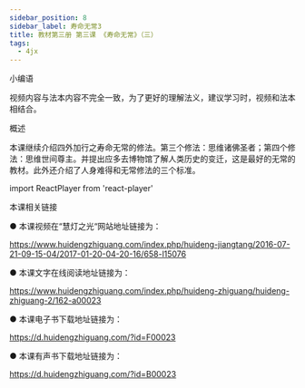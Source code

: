 ```yaml
---
sidebar_position: 8
sidebar_label: 寿命无常3
title: 教材第三册 第三课 《寿命无常》（三）
tags:
  - 4jx
---
```

小编语 

视频内容与法本内容不完全一致，为了更好的理解法义，建议学习时，视频和法本相结合。

概述


本课继续介绍四外加行之寿命无常的修法。第三个修法：思维诸佛圣者；第四个修法：思维世间尊主。并提出应多去博物馆了解人类历史的变迁，这是最好的无常的教材。此外还介绍了人身难得和无常修法的三个标准。



import ReactPlayer from 'react-player'

<ReactPlayer id='hdvplayer' light='/img/lamp-hope.png' controls url='http://huidengchanxiu.net/jmy/%e6%85%a7%e7%81%af%e7%a6%85%e4%bf%ae%e8%af%be/%e6%85%a7%e7%81%af%e7%a6%85%e4%bf%ae%e8%af%be%e7%ac%ac%e4%b8%89%e5%86%8c/03-3%20%e6%85%a7%e7%81%af%e7%a6%85%e4%bf%ae%e8%af%be8%20%e5%af%bf%e5%91%bd%e6%97%a0%e5%b8%b83.mp4' />



 本课相关链接 

●  本课视频在“慧灯之光“网站地址链接为：

https://www.huidengzhiguang.com/index.php/huideng-jiangtang/2016-07-21-09-15-04/2017-01-20-04-20-16/658-l15076



●  本课文字在线阅读地址链接为：

https://www.huidengzhiguang.com/index.php/huideng-zhiguang/huideng-zhiguang-2/162-a00023



●  本课电子书下载地址链接为：

https://d.huidengzhiguang.com/?id=F00023



●  本课有声书下载地址链接为：

https://d.huidengzhiguang.com/?id=B00023